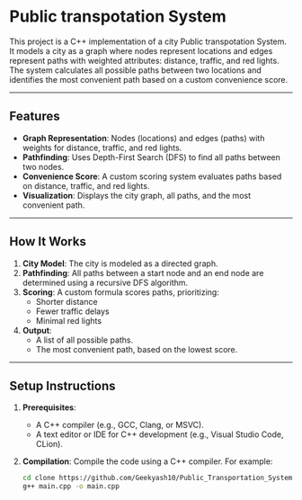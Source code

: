 # Public transpotation System

This project is a C++ implementation of a city  Public transpotation System. It models a city as a graph where nodes represent locations and edges represent paths with weighted attributes: distance, traffic, and red lights. The system calculates all possible paths between two locations and identifies the most convenient path based on a custom convenience score.

---

## Features

- **Graph Representation**: Nodes (locations) and edges (paths) with weights for distance, traffic, and red lights.
- **Pathfinding**: Uses Depth-First Search (DFS) to find all paths between two nodes.
- **Convenience Score**: A custom scoring system evaluates paths based on distance, traffic, and red lights.
- **Visualization**: Displays the city graph, all paths, and the most convenient path.

---

## How It Works

1. **City Model**: The city is modeled as a directed graph.
2. **Pathfinding**: All paths between a start node and an end node are determined using a recursive DFS algorithm.
3. **Scoring**: A custom formula scores paths, prioritizing:
   - Shorter distance
   - Fewer traffic delays
   - Minimal red lights
4. **Output**:
   - A list of all possible paths.
   - The most convenient path, based on the lowest score.

---

## Setup Instructions

1. **Prerequisites**:
   - A C++ compiler (e.g., GCC, Clang, or MSVC).
   - A text editor or IDE for C++ development (e.g., Visual Studio Code, CLion).

2. **Compilation**:
   Compile the code using a C++ compiler. For example:
   ```bash
   cd clone https://github.com/Geekyash10/Public_Transportation_System.git
   g++ main.cpp -o main.cpp


